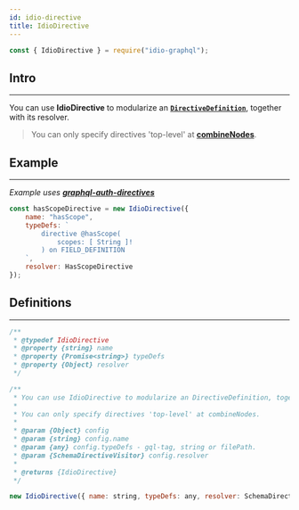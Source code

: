 ```yaml
---
id: idio-directive
title: IdioDirective
---
```


```javascript 
const { IdioDirective } = require("idio-graphql");
```

## Intro

---

You can use **IdioDirective** to modularize an **[`DirectiveDefinition`](http://spec.graphql.org/June2018/#DirectiveDefinition)**, together with its resolver. 

> You can only specify directives 'top-level' at **[combineNodes](combine-nodes)**.


## Example

---

_Example uses **[graphql-auth-directives](https://www.npmjs.com/package/graphql-auth-directives)**_

```javascript
const hasScopeDirective = new IdioDirective({
    name: "hasScope",
    typeDefs: `
        directive @hasScope(
            scopes: [ String ]!
        ) on FIELD_DEFINITION 
    `,
    resolver: HasScopeDirective
});
```

## Definitions

---

```javascript
/**
 * @typedef IdioDirective
 * @property {string} name
 * @property {Promise<string>} typeDefs
 * @property {Object} resolver
 */

/**
 * You can use IdioDirective to modularize an DirectiveDefinition, together with its resolver.
 *
 * You can only specify directives 'top-level' at combineNodes.
 *
 * @param {Object} config
 * @param {string} config.name
 * @param {any} config.typeDefs - gql-tag, string or filePath.
 * @param {SchemaDirectiveVisitor} config.resolver
 *
 * @returns {IdioDirective}
 */
```

```javascript
new IdioDirective({ name: string, typeDefs: any, resolver: SchemaDirectiveVisitor );
```